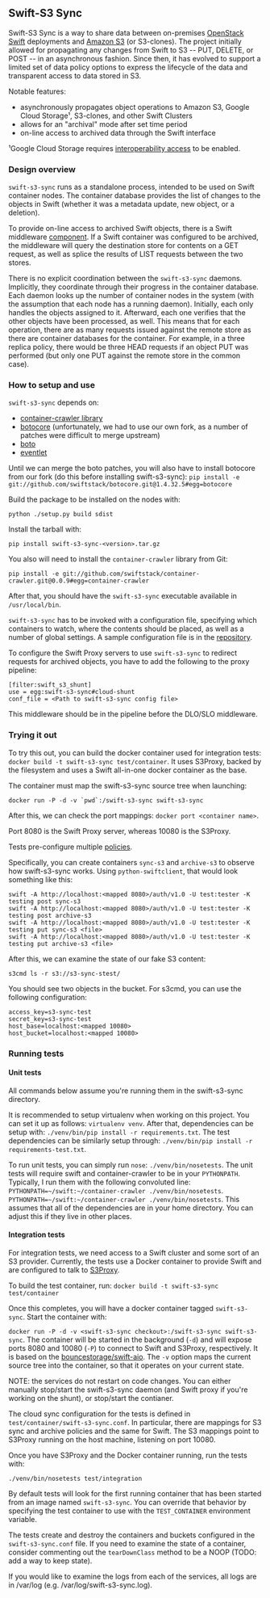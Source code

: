 Swift-S3 Sync
-------------

Swift-S3 Sync is a way to share data between on-premises [OpenStack
Swift](https://github.com/openstack/swift)
deployments and [Amazon S3](https://aws.amazon.com/s3) (or S3-clones). The
project initially allowed for propagating any changes from Swift to S3 -- PUT,
DELETE, or POST -- in an asynchronous fashion. Since then, it has evolved to
support a limited set of data policy options to express the lifecycle of the
data and transparent access to data stored in S3.

Notable features:

- asynchronously propagates object operations to Amazon S3, Google Cloud
  Storage&#185;, S3-clones, and other Swift Clusters
- allows for an "archival" mode after set time period
- on-line access to archived data through the Swift interface

&#185;Google Cloud Storage requires [interoperability
access](https://cloud.google.com/storage/docs/migrating#keys) to be enabled.

### Design overview

`swift-s3-sync` runs as a standalone process, intended to be used on Swift
container nodes. The container database provides the list of changes to the
objects in Swift (whether it was a metadata update, new object, or a deletion).

To provide on-line access to archived Swift objects, there is a Swift middleware
[component](https://github.com/swiftstack/swift-s3-sync/blob/master/s3_sync/shunt.py). If a
Swift container was configured to be archived, the middleware will query the
destination store for contents on a GET request, as well as splice the results
of LIST requests between the two stores.

There is no explicit coordination between the `swift-s3-sync` daemons.
Implicitly, they coordinate through their progress in the container database.
Each daemon looks up the number of container nodes in the system (with the
assumption that each node has a running daemon). Initially, each only handles
the objects assigned to it. Afterward, each one verifies that the other objects
have been processed, as well. This means that for each operation, there are
as many requests issued against the remote store as there are container
databases for the container. For example, in a three replica policy, there would
be three HEAD requests if an object PUT was performed (but only one PUT against
the remote store in the common case).

### How to setup and use

`swift-s3-sync` depends on:

- [container-crawler library](https://github.com/swiftstack/container-crawler)
- [botocore](https://github.com/swiftstack/botocore/tree/1.4.32.5)
  (unfortunately, we had to use our own fork, as a number of patches were
  difficult to merge upstream)
- [boto](https://github.com/boto/boto3/tree/1.3.1)
- [eventlet](https://github.com/eventlet/eventlet)

Until we can merge the boto patches, you will also have to install botocore from
our fork (do this before installing swift-s3-sync):
`pip install -e git://github.com/swiftstack/botocore.git@1.4.32.5#egg=botocore`

Build the package to be installed on the nodes with:
```
python ./setup.py build sdist
```

Install the tarball with:
```
pip install swift-s3-sync-<version>.tar.gz
```

You also will need to install the `container-crawler` library from Git:
```
pip install -e git://github.com/swiftstack/container-crawler.git@0.0.9#egg=container-crawler
```

After that, you should have the `swift-s3-sync` executable available in
`/usr/local/bin`.

`swift-s3-sync` has to be invoked with a configuration file, specifying which
containers to watch, where the contents should be placed, as well as a number of
global settings. A sample configuration file is in the
[repository](https://github.com/swiftstack/swift-s3-sync/blob/master/sync.json-sample).

To configure the Swift Proxy servers to use `swift-s3-sync` to redirect requests
for archived objects, you have to add the following to the proxy pipeline:
```
[filter:swift_s3_shunt]
use = egg:swift-s3-sync#cloud-shunt
conf_file = <Path to swift-s3-sync config file>
```

This middleware should be in the pipeline before the DLO/SLO middleware.

### Trying it out

To try this out, you can build the docker container used for integration tests:
`docker build -t swift-s3-sync test/container`. It uses S3Proxy, backed by the
filesystem and uses a Swift all-in-one docker container as the base.

The container must map the swift-s3-sync source tree when launching:

```
docker run -P -d -v `pwd`:/swift-s3-sync swift-s3-sync
```

After this, we can check the port mappings: `docker port <container name>`.

Port 8080 is the Swift Proxy server, whereas 10080 is the S3Proxy.

Tests pre-configure multiple
[policies](https://github.com/swiftstack/swift-s3-sync/blob/master/test/container/swift-s3-sync.conf).

Specifically, you can create containers `sync-s3` and `archive-s3` to observe
how swift-s3-sync works. Using `python-swiftclient`, that would look something
like this:

```
swift -A http://localhost:<mapped 8080>/auth/v1.0 -U test:tester -K testing post sync-s3
swift -A http://localhost:<mapped 8080>/auth/v1.0 -U test:tester -K testing post archive-s3
swift -A http://localhost:<mapped 8080>/auth/v1.0 -U test:tester -K testing put sync-s3 <file>
swift -A http://localhost:<mapped 8080>/auth/v1.0 -U test:tester -K testing put archive-s3 <file>
```

After this, we can examine the state of our fake S3 content:

```
s3cmd ls -r s3://s3-sync-stest/
```

You should see two objects in the bucket. For s3cmd, you can use the following
configuration:

```
access_key=s3-sync-test
secret_key=s3-sync-test
host_base=localhost:<mapped 10080>
host_bucket=localhost:<mapped 10080>
```

### Running tests


#### Unit tests

All commands below assume you're running them in the swift-s3-sync directory.

It is recommended to setup virtualenv when working on this project. You can set
it up as follows: `virtualenv venv`. After that, dependencies can be setup with:
`./venv/bin/pip install -r requirements.txt`. The test dependencies can be
similarly setup through:
`./venv/bin/pip install -r requirements-test.txt`.

To run unit tests, you can simply run `nose`: `./venv/bin/nosetests`. The unit
tests will require swift and container-crawler to be in your
`PYTHONPATH`. Typically, I run them with the following convoluted line:
`PYTHONPATH=~/swift:~/container-crawler ./venv/bin/nosetests`.
`PYTHONPATH=~/swift:~/container-crawler ./venv/bin/nosetests`.
This assumes that all of the dependencies are in your home directory. You can
adjust this if they live in other places.

#### Integration tests

For integration tests, we need access to a Swift cluster and some sort of an S3
provider. Currently, the tests use a Docker container to provide Swift and are
configured to talk to [S3Proxy](https://github.com/andrewgaul/s3proxy).

To build the test container, run:
`docker build -t swift-s3-sync test/container`

Once this completes, you will have a docker container tagged `swift-s3-sync`.
Start the container with:

`docker run -P -d -v <swift-s3-sync checkout>:/swift-s3-sync swift-s3-sync`.
The container will be started in the background (`-d`) and will expose ports
8080 and 10080 (`-P`) to connect to Swift and S3Proxy, respectively. It is based
on the
[bouncestorage/swift-aio](https://hub.docker.com/r/bouncestorage/swift-aio/).
The `-v` option maps the current source tree into the container, so that it
operates on your current state.

NOTE: the services do not restart on code changes. You can either manually
stop/start the swift-s3-sync daemon (and Swift proxy if you're working on the
shunt), or stop/start the contianer.

The cloud sync configuration for the tests is defined in
`test/container/swift-s3-sync.conf`. In particular, there are mappings for S3
sync and archive policies and the same for Swift. The S3 mappings point to
S3Proxy running on the host machine, listening on port 10080.

Once you have S3Proxy and the Docker container running, run the tests with:
```
./venv/bin/nosetests test/integration
```

By default tests will look for the first running container that has been started
from an image named `swift-s3-sync`. You can override that behavior by
specifying the test container to use with the `TEST_CONTAINER` environment
variable.

The tests create and destroy the containers and buckets configured in the
`swift-s3-sync.conf` file. If you need to examine the state of a container,
consider commenting out the `tearDownClass` method to be a NOOP (TODO: add a way
to keep state).

If you would like to examine the logs from each of the services, all logs are in
/var/log (e.g. /var/log/swift-s3-sync.log).
